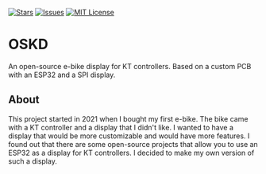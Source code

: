 [![Stars][stars-shield]][stars-url]
[![Issues][issues-shield]][issues-url]
[![MIT License][license-shield]][license-url]

# OSKD

An open-source e-bike display for KT controllers. Based on a custom PCB with an ESP32 and a SPI display.

## About 

This project started in 2021 when I bought my first e-bike. The bike came with a KT controller and a display that I didn't like. I wanted to have a display that would be more customizable and would have more features. I found out that there are some open-source projects that allow you to use an ESP32 as a display for KT controllers. I decided to make my own version of such a display.

[stars-shield]: https://img.shields.io/github/stars/dkomeza/oskd.svg?style=for-the-badge
[stars-url]: https://github.com/dkomeza/oskd/stargazers
[issues-shield]: https://img.shields.io/github/issues/dkomeza/oskd.svg?style=for-the-badge
[issues-url]: https://github.com/dkomeza/oskd/issues
[license-shield]: https://img.shields.io/github/license/dkomeza/oskd.svg?style=for-the-badge
[license-url]: https://github.com/dkomeza/oskd/blob/master/LICENSE.txt